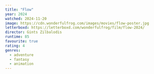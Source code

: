 ```yaml
---
title: "Flow"
year: 2024
watched: 2024-11-20
image: https://cdn.wonderfulfrog.com/images/movies/flow-poster.jpg
letterboxd: https://letterboxd.com/wonderfulfrog/film/flow-2024/
director: Gints Zilbalodis
runtime: 85
favourite: true
rating: 4
genres:
  - adventure
  - fantasy
  - animation
---
```

